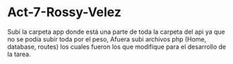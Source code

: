 # Act-7-Rossy-Velez
Subí la carpeta app donde está una parte de toda la carpeta del api ya que no se podia subir toda por el peso,
Afuera subi archivos php (Home, database, routes)  los cuales fueron los que modifique para el desarrollo de la tarea.
